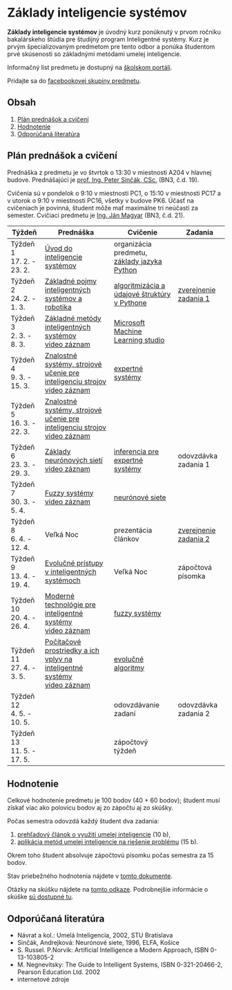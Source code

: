 # Základy inteligencie systémov

**Základy inteligencie systémov** je úvodný kurz ponúknutý v prvom ročníku bakalárskeho štúdia pre študijný program Inteligentné systémy. Kurz je prvým špecializovaným predmetom pre tento odbor a ponúka študentom prvé skúsenosti so základnými metódami umelej inteligencie.

Informačný list predmetu je dostupný na [školskom portáli](https://maisportal.tuke.sk/portal/studijneProgramy.mais).

Pridajte sa do [facebookovej skupiny predmetu](https://www.facebook.com/groups/2471669433049962).

## Obsah
1. [Plán prednášok a cvičení](#plan)
2. [Hodnotenie](#grading)
3. [Odporúčaná literatúra](#textbooks)

## Plán prednášok a cvičení <a name="plan"></a>

Prednáška z predmetu je vo štvrtok o 13:30 v miestnosti A204 v hlavnej budove. Prednášajúci je [prof. Ing. Peter Sinčák, CSc.](https://www.petersincak.com) (BN3, č.d. 19).

Cvičenia sú v pondelok o 9:10 v miestnosti PC1, o 15:10 v miestnosti PC17 a v utorok o 9:10 v miestnosti PC16, všetky v budove PK6. Účasť na cvičeniach je povinná, študent môže mať maximálne tri neúčasti za semester. Cvičiaci predmetu je [Ing. Ján Magyar](http://www.cloudai.sk/people-janmagyar/) (BN3, č.d. 21).

| Týždeň                       | Prednáška | Cvičenie                                     | Zadania               |
|------------------------------|-----------|----------------------------------------------|-----------------------|
| Týždeň 1<br>17. 2. - 23. 2.  | [Úvod do inteligencie systémov](lectures/Lecture01-Uvod-do-IS.pdf) | organizácia predmetu, [základy jazyka Python](labs/lab01-getting-started.ipynb)  |                       |
| Týždeň 2<br>24. 2. - 1. 3.   | [Základné pojmy inteligentných systémov a robotika](lectures/Lecture02-Definicie-robotika.pdf)          | [algoritmizácia a údajové štruktúry v Pythone](labs/lab02-data-structures-and-algorithmization.ipynb) | [zverejnenie zadania 1](assignments/assignment1.md) |
| Týždeň 3<br>2. 3. - 8. 3.    | [Základné metódy inteligentných systémov](lectures/Lecture03-Základné-pojmy-inteligencie-systémov.pdf)<br>[video záznam](https://www.youtube.com/watch?v=YgDjzY6TNLQ) | [Microsoft Machine Learning studio](https://docs.microsoft.com/en-us/azure/machine-learning/studio/create-experiment)            |                       |
| Týždeň 4<br>9. 3. - 15. 3.   | [Znalostné systémy, strojové učenie pre inteligenciu strojov](lectures/Lecture04-Znalostné-systémy-strojové-učenie-pre-inteligenciu-strojov.pdf)<br>[video záznam](https://www.youtube.com/watch?v=olKNaJhunJE) | [expertné systémy](labs/lab04-expert-systems.ipynb)                             |                       |
| Týždeň 5<br>16. 3. - 22. 3.  | [Znalostné systémy, strojové učenie pre inteligenciu strojov](lectures/Lecture04-Znalostné-systémy-strojové-učenie-pre-inteligenciu-strojov.pdf)<br>[video záznam](https://www.youtube.com/watch?v=jLxJ3Tx4xN0) |              |                       |
| Týždeň 6<br>23. 3. - 29. 3.  | [Základy neurónových sietí](lectures/Lecture05-Neuronove-siete-zaklady.pdf)<br>[video záznam](https://www.youtube.com/watch?v=wLoYUMG7khA) | [inferencia pre expertné systémy](labs/lab05-inference-in-expert-systems.ipynb)                              | odovzdávka zadania 1  |
| Týždeň 7<br>30. 3. - 5. 4.   | [Fuzzy systémy](lectures/Lecture06-Fuzzy-systemy.pdf)<br>[video záznam](https://www.youtube.com/watch?v=LH6Pte5U-mo) | [neurónové siete](labs/lab06-perceptron.ipynb)                                |               |
| Týždeň 8<br>6. 4. - 12. 4.   | Veľká Noc | prezentácia článkov                          | [zverejnenie zadania 2](assignments/assignment2.md) |
| Týždeň 9<br>13. 4. - 19. 4.  | [Evolučné prístupy v inteligentných systémoch](lectures/Lecture07-Evolučné-prístupy-v-inteligentnych-systemoch.pdf) | Veľká Noc                                    |   zápočtová písomka   |
| Týždeň 10<br>20. 4. - 26. 4. | [Moderné technológie pre inteligentné systémy](lectures/Lecture08-ai-cloud.pdf)<br>[video záznam](https://www.youtube.com/watch?v=mowZ5cI903s)          | [fuzzy systémy](labs/lab10-fuzzy-systems.ipynb)                 |                       |
| Týždeň 11<br>27. 4. - 3. 5.  | [Počítačové prostriedky a ich vplyv na inteligentné systémy](lectures/Lecture09-pocitacove-prostriedky-a-ich-vplyv-na-inteligentne-systemy.pdf)<br>[video záznam](https://www.youtube.com/watch?v=4oD5w5Ej3Js)          | [evolučné algoritmy](labs/lab11-genetic-algorithms.ipynb)                           |                       |
| Týždeň 12<br>4. 5. - 10. 5.  |           | odovzdávanie zadaní                          | odovzdávka zadania 2  |
| Týždeň 13<br>11. 5. - 17. 5. |           | zápočtový týždeň                             |                       |

## Hodnotenie <a name="grading"></a>

Celkové hodnotenie predmetu je 100 bodov (40 + 60 bodov); študent musí získať viac ako polovicu bodov aj zo zápočtu aj zo skúšky.

Počas semestra odovzdá každý študent dva zadania:

1. [prehľadový článok o využití umelej inteligencie](assignments/assignment1.md) (10 b),
2. [aplikácia metód umelej inteligencie na riešenie problému](assignments/assignment2.md) (15 b).

Okrem toho študent absolvuje zápočtovú písomku počas semestra za 15 bodov.

Stav priebežného hodnotenia nájdete v [tomto dokumente](https://docs.google.com/spreadsheets/d/1dg2-HonQxR2eJZsMryouFJS3XVPIQKovPsA77EBM5S8/edit?usp=sharing).

Otázky na skúšku nájdete na [tomto odkaze](exams/otazky_na_skusku.pdf). Podrobnejšie informácie o skúške [sú dostupné tu](exams/exam_info.md).

## Odporúčaná literatúra <a name="textbooks"></a>

* Návrat a kol.: Umelá Inteligencia, 2002, STU Bratislava
* Sinčák, Andrejková: Neurónové siete, 1996, ELFA, Košice
* S. Russel. P.Norvik: Artificial Intelligence a Modern Approach, ISBN 0-13-103805-2
* M. Negnevitsky: The Guide to Intelligent Systems, ISBN 0-321-20466-2, Pearson Education Ltd. 2002
* internetové zdroje
